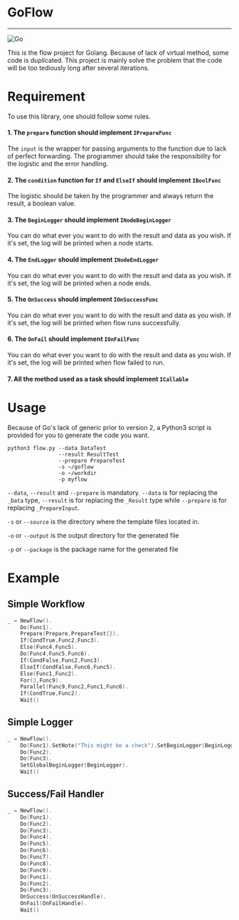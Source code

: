 # GoFlow

---------

![Go](https://github.com/Kidsunbo/KieFlow/workflows/Go/badge.svg)


This is the flow project for Golang. Because of lack of virtual method, some code is duplicated.
This project is mainly solve the problem that the code will be too tediously long after several iterations.

# Requirement

To use this library, one should follow some rules.
#### 1. The `prepare` function should implement `IPrepareFunc`

The `input` is the wrapper for passing arguments to the function due to lack of perfect forwarding. The programmer should take the
responsibility for the logistic and the error handling.

#### 2. The `condition` function for `If` and `ElseIf` should implement `IBoolFunc`

The logistic should be taken by the programmer and always return the result, a boolean value.

#### 3. The `BeginLogger` should implement `INodeBeginLogger`

You can do what ever you want to do with the result and data as you wish. If it's set, the log will be printed when a node starts.

#### 4. The `EndLogger` should implement `INodeEndLogger`

You can do what ever you want to do with the result and data as you wish. If it's set, the log will be printed when a node ends.

#### 5. The `OnSuccess` should implement `IOnSuccessFunc`

You can do what ever you want to do with the result and data as you wish. If it's set, the log will be printed when flow runs successfully.

#### 6. The `OnFail` should implement `IOnFailFunc`

You can do what ever you want to do with the result and data as you wish. If it's set, the log will be printed when flow failed to run.

#### 7. All the method used as a task should implement `ICallable`


# Usage

Because of Go's lack of generic prior to version 2, a Python3 script is provided for you to generate the code you want.

```shell
python3 flow.py --data DataTest 
                --result ResultTest 
                --prepare PrepareTest
                -s ~/goflow
                -o ~/workdir
                -p myflow
```
`--data`, `--result` and `--prepare` is mandatory.
`--data` is for replacing the `_Data` type, `--result` is for replacing the `_Result` type while
`--prepare` is for replacing `_PrepareInput`.

`-s` or `--source` is the directory where the template files located in.

`-o` or `--output` is the output directory for the generated file

`-p` or `--package` is the package name for the generated file

# Example

## Simple Workflow

```go
_ = NewFlow().
    Do(Func1).
    Prepare(Prepare,PrepareTest{}).
    If(CondTrue,Func2,Func3).
    Else(Func4,Func5).
    Do(Func4,Func5,Func6).
    If(CondFalse,Func2,Func3).
    ElseIf(CondFalse,Func6,Func5).
    Else(Func1,Func2).
    For(3,Func9).
    Parallel(Func9,Func2,Func1,Func6).
    If(CondTrue,Func2).
    Wait()
```

## Simple Logger

```go
_ = NewFlow().
    Do(Func1).SetNote("This might be a check").SetBeginLogger(BeginLogger).SetEndLogger(EndLogger).
    Do(Func2).
    Do(Func3).
    SetGlobalBeginLogger(BeginLogger).
    Wait()
```

## Success/Fail Handler
```go
_ = NewFlow().
    Do(Func1).
    Do(Func2).
    Do(Func3).
    Do(Func4).
    Do(Func5).
    Do(Func6).
    Do(Func7).
    Do(Func8).
    Do(Func9).
    Do(Func1).
    Do(Func2).
    Do(Func3).
    OnSuccess(OnSuccessHandle).
    OnFail(OnFailHandle).
    Wait()

```
